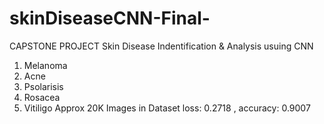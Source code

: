 # skinDiseaseCNN-Final-
CAPSTONE PROJECT
Skin Disease Indentification & Analysis usuing CNN
1. Melanoma
2. Acne
3. Psolarisis
4. Rosacea
5. Vitiligo
Approx 20K Images in Dataset
loss: 0.2718 , accuracy: 0.9007
